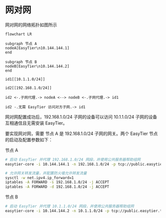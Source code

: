 # 网对网

网对网的网络拓扑如图所示

```mermaid
flowchart LR

subgraph 节点 A
nodeA[EasyTier\n10.144.144.1]
end

subgraph 节点 B
nodeB[EasyTier\n10.144.144.2]
end

id1[[10.1.1.0/24]]

id2[[192.168.1.0/24]]

id2 <-.子网代理.-> nodeA <--> nodeB <-.子网代理.-> id1

id2 -.无需 EasyTier 访问对方子网.-> id1

```

网对网配置成功后，192.168.1.0/24 子网的设备可以访问 10.1.1.0/24 子网的设备互相通信且无需安装 EasyTier。

要实现网对网，需要 节点 A 是 192.168.1.0/24 子网的网关。两个 EasyTier 节点的启动及配置参数如下：

节点 A
```bash
# 启动 EasyTier 并代理 192.168.1.0/24 网段，并使用公共服务器帮助组网
easytier-core -i 10.144.144.1 -n 192.168.1.0/24 -p tcp://public.easytier.top:11010 --network-name n2n_test

# 允许网关转发流量，并配置防火墙允许转发流量
sysctl -w net.ipv4.ip_forward=1
iptables -A FORWARD -s 192.168.1.0/24 -j ACCEPT
iptables -A FORWARD -d 192.168.1.0/24 -j ACCEPT
```

节点 B
```bash
# 启动 EasyTier 并代理 10.1.1.0/24 网段，并使用公共服务器帮助组网
easytier-core -i 10.144.144.2 -n 10.1.1.0/24 -p tcp://public.easytier.top:11010 --network-name n2n_test
```
